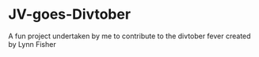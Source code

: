 # JV-goes-Divtober
A fun project undertaken by me to contribute to the divtober fever created by Lynn Fisher
